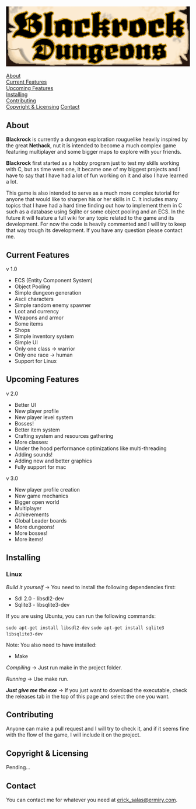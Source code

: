 ![Alt text](resources/blackrock-title.png?raw=true "Blackrock")

[About](#about)  
[Current Features](#current-features)  
[Upcoming Features](#upcoming-features)  
[Installing](#installing)  
[Contributing](#contributing)  
[Copyright & Licensing](#copyright--licensing)
[Contact](#contact)

## About

**Blackrock** is currently a dungeon exploration rouguelike heavily inspired by the great **Nethack**, nut it is intended to become a much complex game featuring multiplayer and some bigger maps to explore with your friends.

**Blackrock** first started as a hobby program just to test my skills working with C, but as time went one, it became one of my biggest projects and I have to say that I have had a lot of fun working on it and also I have learned a lot.

This game is also intended to serve as a much more complex tutorial for anyone that would like to sharpen his or her skills in C. It includes many topics that I have had a hard time finding out how to implement them in C such as a database using Sqlite or some object pooling and an ECS. In the future it will feature a full wiki for any topic related to the game and its development. For now the code is heavily commented and I will try to keep that way trough its development. If you have any question please contact me.

## Current Features

v 1.0  
  
- ECS  (Entity Component System)
- Object Pooling  
- Simple dungeon generation  
- Ascii characters  
- Simple random enemy spawner  
- Loot and currency  
- Weapons and armor  
- Some items  
- Shops  
- Simple inventory system  
- Simple UI  
- Only one class -> warrior  
- Only one race -> human  
- Support for Linux

## Upcoming Features

v 2.0  
  
 - Better UI
- New player profile    
- New player level system  
- Bosses!  
- Better item system  
- Crafting system  and resources gathering 
- More classes:
- Under the hood performance optimizations like multi-threading  
- Adding sounds!  
- Adding new and better graphics  
- Fully support for mac  
  
v 3.0  
  
- New player profile creation  
- New game mechanics  
- Bigger open world  
- Multiplayer
- Achievements  
- Global Leader boards
- More dungeons!  
- More bosses!  
- More items!

## Installing

### Linux

_Build it yourself_ -> You need to install the following dependencies first:

- Sdl 2.0 - libsdl2-dev
- Sqlite3 - libsqlite3-dev

If you are using Ubuntu, you can run the following commands: 

``` sudo apt-get install libsdl2-dev ```
``` sudo apt-get install sqlite3 libsqlite3-dev ```

Note: You also need to have installed:

- Make

_Compiling_ -> Just run make in the project folder.

_Running_ ->  Use make run.

**_Just give me the exe_** -> If you just want to download the executable, check the releases tab in the top of this page and select the one you want.

## Contributing

Anyone can make a pull request and I will try to check it, and if it seems fine with the flow of the game, I will include it on the project.

## Copyright & Licensing

Pending...

## Contact

You can contact me for whatever you need at erick_salas@ermiry.com.